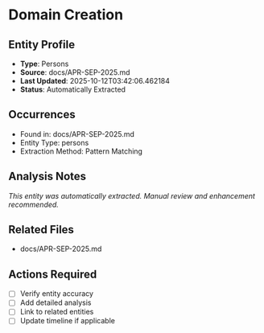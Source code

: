 # Domain Creation

## Entity Profile
- **Type**: Persons
- **Source**: docs/APR-SEP-2025.md
- **Last Updated**: 2025-10-12T03:42:06.462184
- **Status**: Automatically Extracted

## Occurrences
- Found in: docs/APR-SEP-2025.md
- Entity Type: persons
- Extraction Method: Pattern Matching

## Analysis Notes
*This entity was automatically extracted. Manual review and enhancement recommended.*

## Related Files
- docs/APR-SEP-2025.md

## Actions Required
- [ ] Verify entity accuracy
- [ ] Add detailed analysis
- [ ] Link to related entities
- [ ] Update timeline if applicable
